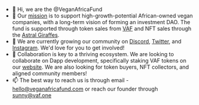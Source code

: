 - 👋 Hi, we are the @VeganAfricaFund
- 👀 Our [mission](https://pitch.vaf.one) is to support high-growth-potential African-owned vegan companies, with a long-term vision of forming an investment DAO. The fund is supported through token sales from [VAF](https://vaf.one) and NFT sales through the [Astral Giraffes](https://opensea.io/collection/astral-giraffes).
- 🌱 We are currently growing our community on [Discord](https://discord.gg/NWY6Qvg4fH), [Twitter](https://twitter.com/veganafricafund), and [Instagram](https://instagram.com/veganafricafund). We'd love for you to get involved!
- 💞️ Collaboration is key to a thriving ecosystem. We are looking to collaborate on Dapp development, specifically staking VAF tokens on our [website](https://veganafricafund.com). We are also looking for token buyers, NFT collectors, and aligned community members!
- 📫 The best way to reach us is through email - hello@veganafricafund.com or reach our founder through sunny@vaf.one

<!---
veganafricafund/veganafricafund is a ✨ special ✨ repository because its `README.md` (this file) appears on your GitHub profile.
You can click the Preview link to take a look at your changes.
--->
